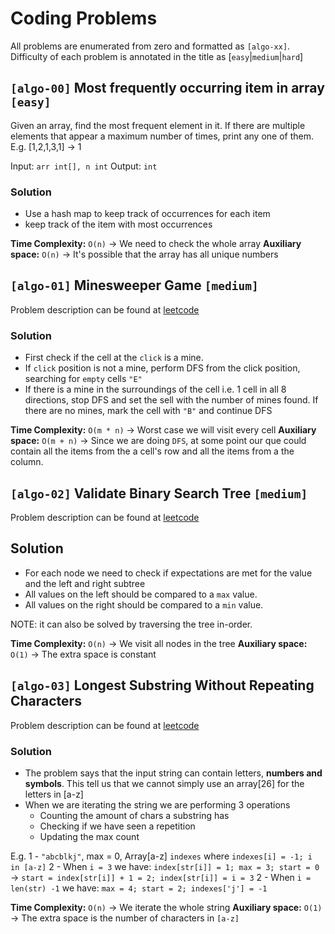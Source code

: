 # Coding Problems

All problems are enumerated from zero and formatted as `[algo-xx]`.
Difficulty of each problem is annotated in the title as [`easy`|`medium`|`hard`]

## `[algo-00]` Most frequently occurring item in array `[easy]`

Given an array, find the most frequent element in it. If there are multiple elements that appear a maximum number of times, print any one of them.
E.g. [1,2,1,3,1] -> 1

Input: `arr int[], n int`
Output: `int`

### Solution 

- Use a hash map to keep track of occurrences for each item
- keep track of the item with most occurrences

**Time Complexity:** `O(n)` -> We need to check the whole array
**Auxiliary space:** `O(n)` -> It's possible that the array has all unique numbers

## `[algo-01]` Minesweeper Game `[medium]`

Problem description can be found at [leetcode](https://leetcode.com/problems/minesweeper/)

### Solution
- First check if the cell at the `click` is a mine.
- If `click` position is not a mine, perform DFS from the click position, searching for `empty` cells `"E"`
- If there is a mine in the surroundings of the cell i.e. 1 cell in all 8 directions, stop DFS and set the sell with the number of mines found. If there are no mines, mark the cell with `"B"` and continue DFS

**Time Complexity:** `O(m * n)` -> Worst case we will visit every cell
**Auxiliary space:** `O(m + n)` -> Since we are doing `DFS`, at some point our que could contain all the items from the a cell's row and all the items from a the column.

## `[algo-02]` Validate Binary Search Tree `[medium]`

Problem description can be found at [leetcode](https://leetcode.com/problems/validate-binary-search-tree/)

## Solution
- For each node we need to check if expectations are met for the value and the left and right subtree
- All values on the left should be compared to a `max` value.
- All values on the right should be compared to a `min` value.

NOTE: it can also be solved by traversing the tree in-order.

**Time Complexity:** `O(n)` -> We visit all nodes in the tree
**Auxiliary space:** `O(1)` -> The extra space is constant


## `[algo-03]` Longest Substring Without Repeating Characters

Problem description can be found at [leetcode](https://leetcode.com/problems/longest-substring-without-repeating-characters/)

### Solution
- The problem says that the input string can contain letters, **numbers and symbols**. This tell us that we cannot simply use an array[26] for the letters in [a-z]
- When we are iterating the string we are performing 3 operations
	- Counting the amount of chars a substring has
	- Checking if we have seen a repetition
	- Updating the max count

E.g. 
1 - `"abcblkj"`, max = 0, Array[a-z] `indexes` where `indexes[i] = -1; i in [a-z]`
2 - When `i = 3` we have: `index[str[i]] = 1; max = 3; start = 0` -> `start = index[str[i]] + 1 = 2; index[str[i]] = i = 3`
2 - When `i = len(str) -1` we have: `max = 4; start = 2; indexes['j'] = -1`

**Time Complexity:** `O(n)` -> We iterate the whole string
**Auxiliary space:** `O(1)` -> The extra space is the number of characters in `[a-z]`
